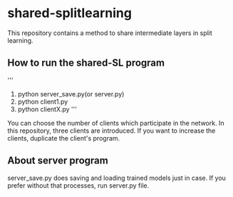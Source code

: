 # shared-splitlearning
This repository contains a method to share intermediate layers in split learning.


## How to run the shared-SL program
'''
1. python server_save.py(or server.py)
2. python client1.py
3. python clientX.py
'''

You can choose the number of clients which participate in the network.
In this repository, three clients are introduced.
If you want to increase the clients, duplicate the client's program.



## About server program

server_save.py does saving and loading trained models just in case.
If you prefer without that processes, run server.py file.
